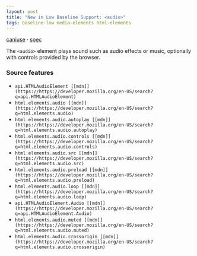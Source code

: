 ```yaml
---
layout: post
title: "New in Low Baseline Support: <audio>"
tags: baseline-low media-elements html-elements
---
```


[caniuse](https://caniuse.com/?search=audio) · [spec](https://html.spec.whatwg.org/multipage/media.html#audio)

The `<audio>` element plays sound such as audio effects or music, optionally with controls provided by the browser.

### Source features

- ``api.HTMLAudioElement [[mdn]](https://https://developer.mozilla.org/en-US/search?q=api.HTMLAudioElement)``
- ``html.elements.audio [[mdn]](https://https://developer.mozilla.org/en-US/search?q=html.elements.audio)``
- ``html.elements.audio.autoplay [[mdn]](https://https://developer.mozilla.org/en-US/search?q=html.elements.audio.autoplay)``
- ``html.elements.audio.controls [[mdn]](https://https://developer.mozilla.org/en-US/search?q=html.elements.audio.controls)``
- ``html.elements.audio.src [[mdn]](https://https://developer.mozilla.org/en-US/search?q=html.elements.audio.src)``
- ``html.elements.audio.preload [[mdn]](https://https://developer.mozilla.org/en-US/search?q=html.elements.audio.preload)``
- ``html.elements.audio.loop [[mdn]](https://https://developer.mozilla.org/en-US/search?q=html.elements.audio.loop)``
- ``api.HTMLAudioElement.Audio [[mdn]](https://https://developer.mozilla.org/en-US/search?q=api.HTMLAudioElement.Audio)``
- ``html.elements.audio.muted [[mdn]](https://https://developer.mozilla.org/en-US/search?q=html.elements.audio.muted)``
- ``html.elements.audio.crossorigin [[mdn]](https://https://developer.mozilla.org/en-US/search?q=html.elements.audio.crossorigin)``
